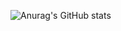 <div class="row" style="display: flex;">
<div class="col" style="float: right; flex: 1;">

![Anurag's GitHub stats](https://github-readme-stats.vercel.app/api?username=Googleok&theme=tokyonight&show_icons=true)

</div>

</div>




